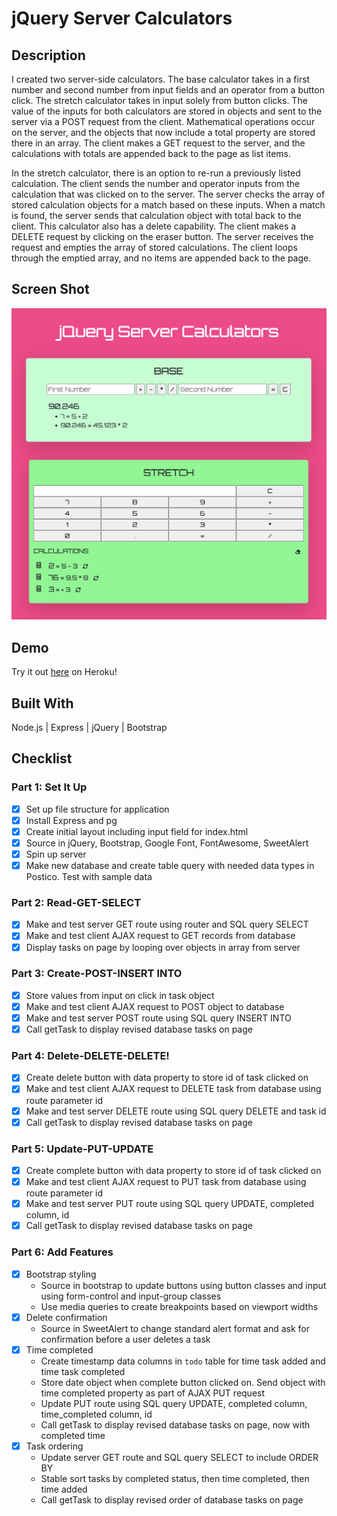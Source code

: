 # jQuery Server Calculators

## Description

I created two server-side calculators. The base calculator takes in a first number and second number from input fields and an operator from a button click. The stretch calculator takes in input solely from button clicks. The value of the inputs for both calculators are stored in objects and sent to the server via a POST request from the client. Mathematical operations occur on the server, and the objects that now include a total property are stored there in an array. The client makes a GET request to the server, and the calculations with totals are appended back to the page as list items.

In the stretch calculator, there is an option to re-run a previously listed calculation. The client sends the number and operator inputs from the calculation that was clicked on to the server. The server checks the array of stored calculation objects for a match based on these inputs. When a match is found, the server sends that calculation object with total back to the client. This calculator also has a delete capability. The client makes a DELETE request by clicking on the eraser button. The server receives the request and empties the array of stored calculations. The client loops through the emptied array, and no items are appended back to the page. 

## Screen Shot

![calculators](images/jQueryServerCalculators.png)

## Demo

Try it out [here](https://agile-plateau-17369.herokuapp.com/) on Heroku!

## Built With

Node.js | Express | jQuery | Bootstrap 

## Checklist

### Part 1: Set It Up
- [X] Set up file structure for application
- [X] Install Express and pg
- [X] Create initial layout including input field for index.html 
- [X] Source in jQuery, Bootstrap, Google Font, FontAwesome, SweetAlert
- [X] Spin up server
- [X] Make new database and create table query with needed data types in Postico. Test with sample data

### Part 2: Read-GET-SELECT
- [X] Make and test server GET route using router and SQL query SELECT
- [X] Make and test client AJAX request to GET records from database
- [X] Display tasks on page by looping over objects in array from server

### Part 3: Create-POST-INSERT INTO
- [X] Store values from input on click in task object
- [X] Make and test client AJAX request to POST object to database
- [X] Make and test server POST route using SQL query INSERT INTO
- [X] Call getTask to display revised database tasks on page

### Part 4: Delete-DELETE-DELETE!
- [X] Create delete button with data property to store id of task clicked on
- [X] Make and test client AJAX request to DELETE task from database using route parameter id
- [X] Make and test server DELETE route using SQL query DELETE and task id 
- [X] Call getTask to display revised database tasks on page

### Part 5: Update-PUT-UPDATE
- [X] Create complete button with data property to store id of task clicked on
- [X] Make and test client AJAX request to PUT task from database using route parameter id
- [X] Make and test server PUT route using SQL query UPDATE, completed column, id
- [X] Call getTask to display revised database tasks on page

### Part 6: Add Features
- [X] Bootstrap styling
    - Source in bootstrap to update buttons using button classes and input using form-control and input-group classes
    - Use media queries to create breakpoints based on viewport widths
- [X] Delete confirmation
    - Source in SweetAlert to change standard alert format and ask for confirmation before a user deletes a task
- [X] Time completed
    - Create timestamp data columns in `todo` table for time task added and time task completed
    - Store date object when complete button clicked on. Send object with time completed property as part of AJAX PUT request
    - Update PUT route using SQL query UPDATE, completed column, time_completed column, id
    - Call getTask to display revised database tasks on page, now with completed time
- [X] Task ordering
    - Update server GET route and SQL query SELECT to include ORDER BY
    - Stable sort tasks by completed status, then time completed, then time added
    - Call getTask to display revised order of database tasks on page